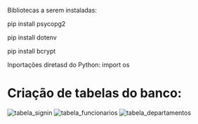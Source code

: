 Bibliotecas a serem instaladas:

<p> pip install psycopg2 </p>
<p> pip install dotenv </p>
<p> pip install bcrypt </p>

Inportações diretasd do Python:
import os




<h1>Criação de tabelas do banco:</h1> 

![tabela_signin](https://user-images.githubusercontent.com/29681473/221434499-ae89ff2a-62eb-4af3-beb1-da569cf79964.png)
![tabela_funcionarios](https://user-images.githubusercontent.com/29681473/221434511-cf7d6a90-912f-4111-9556-96cfb89f1e3d.png)
![tabela_departamentos](https://user-images.githubusercontent.com/29681473/221434513-c17942be-2072-4601-975a-c6f745d7aaaf.png)
